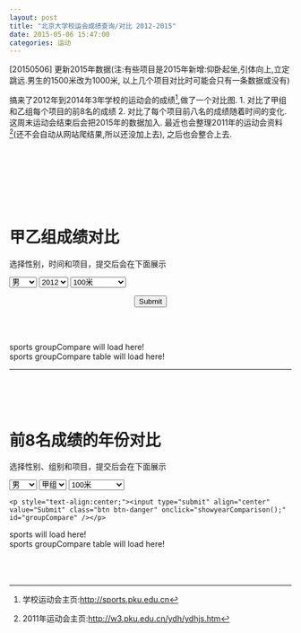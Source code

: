 ```yaml
---
layout: post
title: "北京大学校运会成绩查询/对比 2012-2015"
date: 2015-05-06 15:47:00
categories: 运动
---
```

[20150506] 更新2015年数据(注:有些项目是2015年新增:仰卧起坐,引体向上,立定跳远.男生的1500米改为1000米, 以上几个项目对比时可能会只有一条数据或没有)

搞来了2012年到2014年3年学校的运动会的成绩[^1],做了一个对比图. 1. 对比了甲组和乙组每个项目的前8名的成绩 2. 对比了每个项目前八名的成绩随着时间的变化. 这周末运动会结束后会把2015年的数据加入. 最近也会整理2011年的运动会资料[^2](还不会自动从网站爬结果,所以还没加上去), 之后也会整合上去.

<br /><br />

<!--more-->
[^1]: 学校运动会主页:<http://sports.pku.edu.cn>
[^2]: 2011年运动会主页:<http://w3.pku.edu.cn/ydh/ydhjs.htm>


<br /><br /><br />

# 甲乙组成绩对比

选择性别，时间和项目，提交后会在下面展示

<div>
	<select id="groupCompGender" data-toggle="select" class="input-xxlarge form-control select select-primary select-sm mrs mbm">
		<option value="0" disabled>性别</option>
		<option value="men" selected="selected">男</option>
		<option value="women">女</option>
	</select>
	<select id="groupCompYear" data-toggle="select" class="input-small form-control select select-primary select-sm mrs mbm">
		<option value="0" disabled>年份</option>
		<option value="1" selected="selected">2012</option>
		<option value="2">2013</option>
		<option value="3">2014</option>
		<option value="4">2015</option>
	</select>
	<select id="groupCompEvent" data-toggle="select" class="input-small form-control select select-primary select-sm mrs mbm">
		<option value="0" disabled>项目</option>
		<option value="1" selected="selected">100米</option>
		<option value="2">200米</option>
		<option value="3">400米</option>
		<option value="4">800米</option>
		<option value="5">1500米</option>
		<option value="6">5000米</option>
		<option value="7">4x100米接力</option>
		<option value="8">4x400米接力</option>
		<option value="9">标枪</option>
		<option value="10">跳远</option>
		<option value="11">铁饼</option>
		<option value="12">铅球</option>
		<option value="13">1000米</option>
		<option value="14">仰卧起坐</option>
		<option value="15">引体向上</option>
		<option value="16">立定跳远</option>
	</select>
	<p style="text-align:center;"><input type="submit" align="center" value="Submit" class="btn btn-danger" onclick="showGroupComparison();" id="groupCompare" /></p>
</div>

<br /><br />

<div id="groupChart">
	<div id="chartContainer3">sports groupCompare will load here!</div>
	<div id="tableContainer3">sports groupCompare  table will load here!</div>
</div>


--- 

<br /><br /><br />

# 前8名成绩的年份对比

选择性别、组别和项目，提交后会在下面展示


      
<div id="myCharts2">
<div>
	<select id="yearCompGender" data-toggle="select" class="input-small form-control select select-primary select-sm mrs mbm  input-sm">
		<option value="0" disabled>性别</option>
		<option value="men" selected="selected">男</option>
		<option value="women">女</option>
	</select>
	<select id="yearCompGroup" data-toggle="select" class="input-small form-control select select-primary select-sm mrs mbm">
		<option value="0" disabled>组别</option>
		<option value="1" selected="selected">甲组</option>
		<option value="2">乙组</option>
	</select>
	<select id="yearCompEvent" data-toggle="select" class="input-small form-control select select-primary select-sm mrs mbm">
		<option value="0" disabled>项目</option>
		<option value="1" selected="selected">100米</option>
		<option value="2">200米</option>
		<option value="3">400米</option>
		<option value="4">800米</option>
		<option value="5">1500米</option>
		<option value="6">5000米</option>
		<option value="7">4x100米接力</option>
		<option value="8">4x400米接力</option>
		<option value="9">标枪</option>
		<option value="10">跳远</option>
		<option value="11">铁饼</option>
		<option value="12">铅球</option>
		<option value="13">1000米</option>
		<option value="14">仰卧起坐</option>
		<option value="15">引体向上</option>
		<option value="16">立定跳远</option>
	</select>

	<p style="text-align:center;"><input type="submit" align="center" value="Submit" class="btn btn-danger" onclick="showyearComparison();" id="groupCompare" /></p>

</div>
	<div id="chartContainer2">sports will load here!</div>
	<div id="tableContainer2">sports groupCompare  table will load here!</div>
</div>

    

  <!-- fusion charts -->
  <script type="text/javascript" src="/js/fusioncharts/fusioncharts.js"></script>
  <script type="text/javascript" src="/js/fusioncharts/themes/fusioncharts.theme.zune.js"></script>
  
<script type="text/javascript" src="/js/20150410-PKU-Sports-Rank.js"></script>
<script type="text/javascript">  
showGroupComparison();
showyearComparison();
</script>  
<br />
<br />
<br />
